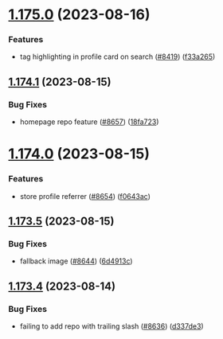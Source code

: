 # [1.175.0](https://github.com/EddieHubCommunity/LinkFree/compare/v1.174.1...v1.175.0) (2023-08-16)


### Features

* tag highlighting in profile card on search ([#8419](https://github.com/EddieHubCommunity/LinkFree/issues/8419)) ([f33a265](https://github.com/EddieHubCommunity/LinkFree/commit/f33a2650453cf13d6e39c666c8a799685ba620f9))



## [1.174.1](https://github.com/EddieHubCommunity/LinkFree/compare/v1.174.0...v1.174.1) (2023-08-15)


### Bug Fixes

* homepage repo feature ([#8657](https://github.com/EddieHubCommunity/LinkFree/issues/8657)) ([18fa723](https://github.com/EddieHubCommunity/LinkFree/commit/18fa72392c0e17f724e6a176fa1e226f1c273221))



# [1.174.0](https://github.com/EddieHubCommunity/LinkFree/compare/v1.173.5...v1.174.0) (2023-08-15)


### Features

* store profile referrer ([#8654](https://github.com/EddieHubCommunity/LinkFree/issues/8654)) ([f0643ac](https://github.com/EddieHubCommunity/LinkFree/commit/f0643ac445457b72c51d1d50a8feea6674fa8e59))



## [1.173.5](https://github.com/EddieHubCommunity/LinkFree/compare/v1.173.4...v1.173.5) (2023-08-15)


### Bug Fixes

* fallback image ([#8644](https://github.com/EddieHubCommunity/LinkFree/issues/8644)) ([6d4913c](https://github.com/EddieHubCommunity/LinkFree/commit/6d4913c1b4c6da96f4ef6941f0ec4f6a408b1c8d))



## [1.173.4](https://github.com/EddieHubCommunity/LinkFree/compare/v1.173.3...v1.173.4) (2023-08-14)


### Bug Fixes

* failing to add repo with trailing slash ([#8636](https://github.com/EddieHubCommunity/LinkFree/issues/8636)) ([d337de3](https://github.com/EddieHubCommunity/LinkFree/commit/d337de36d8094e51b397b1cd4622edbf0978ca67))



